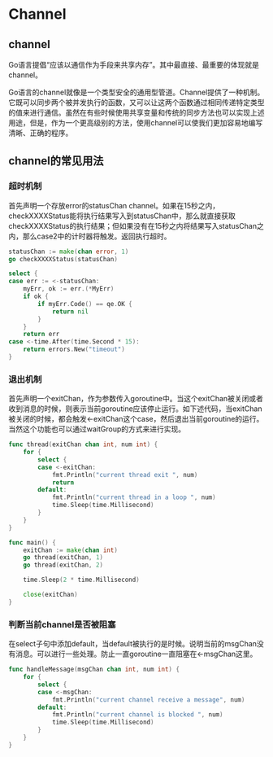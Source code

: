 # Channel

## channel

Go语言提倡“应该以通信作为手段来共享内存”。其中最直接、最重要的体现就是channel。

Go语言的channel就像是一个类型安全的通用型管道。Channel提供了一种机制。它既可以同步两个被并发执行的函数，又可以让这两个函数通过相同传递特定类型的值来进行通信。虽然在有些时候使用共享变量和传统的同步方法也可以实现上述用途，但是，作为一个更高级别的方法，使用channel可以使我们更加容易地编写清晰、正确的程序。

## channel的常见用法

### 超时机制

首先声明一个存放error的statusChan channel。如果在15秒之内，checkXXXXStatus能将执行结果写入到statusChan中，那么就直接获取checkXXXXStatus的执行结果；但如果没有在15秒之内将结果写入statusChan之内，那么case2中的计时器将触发。返回执行超时。

```go
statusChan := make(chan error, 1)
go checkXXXXStatus(statusChan)

select {
case err := <-statusChan:
    myErr, ok := err.(*MyErr)
    if ok {
        if myErr.Code() == qe.OK {
            return nil
        }
    }
    return err
case <-time.After(time.Second * 15):
    return errors.New("timeout") 
}
```

### 退出机制

首先声明一个exitChan，作为参数传入goroutine中。当这个exitChan被关闭或者收到消息的时候，则表示当前goroutine应该停止运行。如下述代码，当exitChan被关闭的时候，都会触发&lt;-exitChan这个case，然后退出当前goroutine的运行。当然这个功能也可以通过waitGroup的方式来进行实现。

```go
func thread(exitChan chan int, num int) {
    for {
        select {
        case <-exitChan:
            fmt.Println("current thread exit ", num)
            return 
        default:
            fmt.Println("current thread in a loop ", num)
            time.Sleep(time.Millisecond)
        }
    }
}

func main() {
    exitChan := make(chan int)
    go thread(exitChan, 1)
    go thread(exitChan, 2)

    time.Sleep(2 * time.Millisecond)

    close(exitChan)
}
```

### 判断当前channel是否被阻塞

在select子句中添加default，当default被执行的是时候。说明当前的msgChan没有消息。可以进行一些处理。防止一直goroutine一直阻塞在&lt;-msgChan这里。

```go
func handleMessage(msgChan chan int, num int) {
    for {
        select {
        case <-msgChan:
            fmt.Println("current channel receive a message", num)
        default:
            fmt.Println("current channel is blocked ", num)
            time.Sleep(time.Millisecond)
        }
    }
}
```

